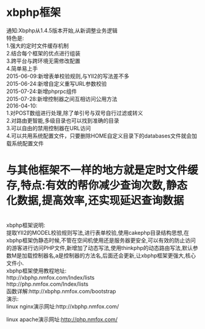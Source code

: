 # xbphp框架
通知:Xbphp从1.4.5版本开始,从新调整业务逻辑<br>
特色是:<br>
  1.强大的定时文件缓存机制<br>
  2.结合每个框架的优点进行组装<br>
  3.跨平台与跨环境无需修改配置<br>
  4.简单易上手<br>
2015-06-09:新增表单校验规则,与YII2的写法差不多<br>
2015-06-24:新增自定义重写URL参数校验<br>
2015-07-24:新增phprpc组件<br>
2015-07-28:新增控制器之间互相访问公用方法<br>
2016-04-10:<br>
1.对POST数组进行处理,除了单引号与双号自行过滤或转义<br>
2.对路由更智能,多级目录也可以找到准确的目录<br>
3.可以自由的禁用控制器在URL访问<br>
4.可以共用系统配置文件，只要删除HOME自定义目录下的databases文件就会加载系统配置文件<br>
<h1>与其他框架不一样的地方就是定时文件缓存,特点:有效的帮你减少查询次数,静态化数据,提高效率,还实现延迟查询数据</h1><br>
xbphp框架说明:<br>
  提取YII2的MODEL校验规则写法,进行表单校验,使用cakephp目录结构思想,在xbphp框架伪静态时候,不管在空间机使用还是服务器更安全,可以有效的防止访问的游客进行访问PHP文件,新增加了动态写法,使用thinkphp的动态路由写法,默认参数M是加载控制器名,a是控制器的方法名,后面还会更新,让xbphp框架更强大,核心文件小.<br>
xbphp框架使用教程地址:<br>
  http://xbphp.nmfox.com/Index/lists <br>
  http://php.nmfox.com/Index/lists <br>
  函数详解:http://xbphp.nmfox.com/bootstrap <br>
演示:<br>
linux nginx演示网址:http://xbphp.nmfox.com/<br>

linux apache演示网址:http://php.nmfox.com/<br>

